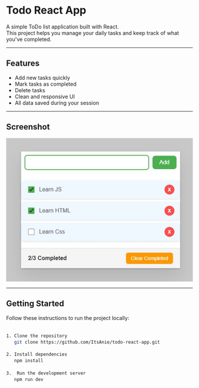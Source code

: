 #  Todo React App

A simple ToDo list application built with React.  
This project helps you manage your daily tasks and keep track of what you've completed.

---

##  Features

-  Add new tasks quickly  
-  Mark tasks as completed  
-  Delete tasks  
-  Clean and responsive UI  
-  All data saved during your session  

---

## Screenshot

![Todo App Screenshot](public/todo.jpg)

---

## Getting Started

Follow these instructions to run the project locally:


```bash

1. Clone the repository  
   git clone https://github.com/ItsAnie/todo-react-app.git

2. Install dependencies  
   npm install

3.  Run the development server  
   npm run dev


